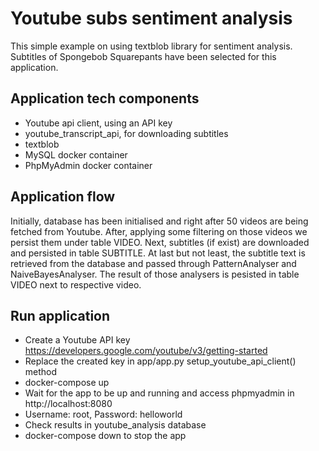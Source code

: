 # Youtube subs sentiment analysis

This simple example on using textblob library for sentiment analysis. Subtitles of Spongebob Squarepants have been 
selected for this application.

## Application tech components

- Youtube api client, using an API key
- youtube_transcript_api, for downloading subtitles
- textblob
- MySQL docker container
- PhpMyAdmin docker container

## Application flow

Initially, database has been initialised and right after 50 videos are being fetched from Youtube. After, applying some 
filtering on those videos we persist them under table VIDEO. Next, subtitles (if exist) are downloaded and persisted
in table SUBTITLE. At last but not least, the subtitle text is retrieved from the database and passed through 
PatternAnalyser and NaiveBayesAnalyser. The result of those analysers is pesisted in table VIDEO next to respective 
video.

## Run application

- Create a Youtube API key https://developers.google.com/youtube/v3/getting-started
- Replace the created key in app/app.py setup_youtube_api_client() method
- docker-compose up
- Wait for the app to be up and running and access phpmyadmin in http://localhost:8080
- Username: root, Password: helloworld
- Check results in youtube_analysis database
- docker-compose down to stop the app


